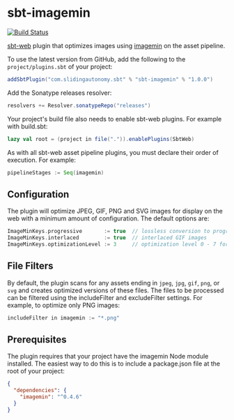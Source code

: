 sbt-imagemin
=============
[![Build Status](https://travis-ci.org/rgcottrell/sbt-imagemin.svg?branch=master)](https://travis-ci.org/rgcottrell/sbt-imagemin)

[sbt-web](https://github.com/sbt/sbt-web) plugin that optimizes images using [imagemin](https://github.com/kevva/imagemin) on the asset pipeline.

To use the latest version from GitHub, add the following to the `project/plugins.sbt` of your project:

```scala
addSbtPlugin("com.slidingautonomy.sbt" % "sbt-imagemin" % "1.0.0")
```

Add the Sonatype releases resolver:

```scala
resolvers += Resolver.sonatypeRepo("releases")
```

Your project's build file also needs to enable sbt-web plugins. For example with build.sbt:

```scala
lazy val root = (project in file(".")).enablePlugins(SbtWeb)
```

As with all sbt-web asset pipeline plugins, you must declare their order of execution. For example:

```scala
pipelineStages := Seq(imagemin)
```

## Configuration

The plugin will optimize JPEG, GIF, PNG and SVG images for display on the web with a minimum amount of configuration.
The default options are:

```scala
ImageMinKeys.progressive       := true  // lossless conversion to progressive JPEG images 
ImageMinKeys.interlaced        := true  // interlaced GIF images
ImageMinKeys.optimizationLevel := 3     // optimization level 0 - 7 for PNG images
```

## File Filters

By default, the plugin scans for any assets ending in `jpeg`, `jpg`, `gif`, `png`, or `svg` and creates optimized
versions of these files. The files to be processed can be filtered using the includeFilter and excludeFilter
settings. For example, to optimize only PNG images:

```scala
includeFilter in imagemin := "*.png"
```

## Prerequisites

The plugin requires that your project have the imagemin Node module installed. The easiest way to do this is to
include a package.json file at the root of your project:

```json
{
  "dependencies": {
    "imagemin": "^0.4.6"
  }
}
```
